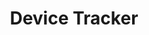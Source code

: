 ---
title: Device Tracker
img: /images/products/devicetracker.png
layout: list-mx.html
menu:
  title: Device Tracker
  items:
    - title: About
      url: /devicetracker/2-2/guide/about
    - title: Install & Setup
      url: /devicetracker/2-2/guide/setup
    - title: Admin View
      url: /devicetracker/2-2/guide/admin
    - title: Device Tracking
      url: /devicetracker/2-2/guide/mgmt
    - title: Configuration
      url: /devicetracker/2-2/guide/config
    - title: Troubleshooting & FAQ
      url: /devicetracker/2-2/guide/troubleshooting
    - icon: fa fa-search
      url: /devicetracker/2-2/search
product: Device Tracker
productversion: '2.2.1'
---